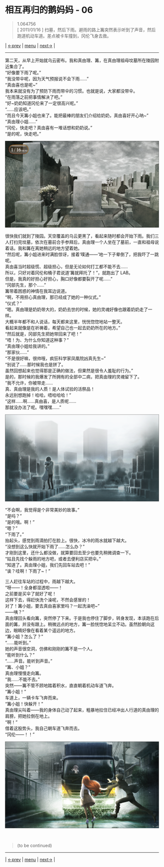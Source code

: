 # 相互再归的鹅妈妈 - 06
> 1.064756  
> [ 2011/01/16 ] 扫墓，然后下雨。避雨的路上篝突然表示听到了声音，然后跑道机动车道。差点被卡车撞到，冈伦飞身去救。  

| [←prev](./0117) | [menu](../) | [next→](./0119) |

---

第二天，从早上开始就乌云密布。我和真由理、篝，在真由理祖母坟墓所在陵园附近集合了。  
“好像要下雨了呢。”  
“我没带伞呢，因为天气预报说不会下雨……”  
“真由喜也是呢\~”  
我本来就没有为了预防下雨而带伞的习惯。也就是说，大家都没带伞。  
“在雨落之前把事情解决了吧。”  
“好\~奶奶知道冈伦来了一定很高兴呢。”  
“……应该吧。”  
“而且今天篝小姐也来了。能把最棒的朋友们介绍给奶奶，真由喜好开心呐\~”  
“真由理小姐……”  
“冈伦，快走吧？真由喜有一堆话想和奶奶说。”  
“是的呢，快走吧。”  

![](../static/image/0118-1.png)

很快我们就到了陵园。天空覆盖的乌云更黑了，看起来随时都会开始下雨。我们三人打扫完坟墓，依次在墓前合手参拜后，真由理一个人坐在了墓前，一直和祖母说着话。我和篝在离她稍远的地方望着她。  
“然后呢，篝小姐进来时满脸惊讶，接着‘噗通——’地一下子晕倒了，把我吓了一跳呢。  
 真由喜当时超级慌、超级担心，但是无论如何打工都不能不去……  
 所以，只好对着冈伦和桶子君说道‘篝就拜托了！”，就跑出了 LAB。  
 但是，我真的好担心好担心，胸口好像都要裂开了呢……”  
“冈部先生，那个……”  
篝带着困惑的神情在我耳边说道。  
“啊，不用担心真由理，那已经成了她的一种仪式。”  
“仪式？”  
“嗯。真由理是奶奶带大的，奶奶去世的时候，她的灵魂好像也跟着奶奶走了一样。  
 大概半年都不和人说话，每天都来这里，恍恍惚惚地站一整天。  
 看起来就像是在祈祷着，希望自己也一起去奶奶所在的地方。”  
“然后就是，冈部先生把她带回来了吧！”  
“唔！为、为什么你知道这种事？”  
“真由理小姐给我讲的。”  
“那家伙……”  
“不是很好嘛，很帅哦，疯狂科学家凤凰院凶真先生\~”  
“别说了……那时候我也是拼了。  
 虽然回想起来也觉得那是正确的做法，但果然是很令人羞耻的行为。”  
是的，那时候的我爆发了所拥有的全部中二病，把真由理的灵魂留下了。  
“我不允许，你被带走……  
 真、真由理是我的人质！是人体试验的活祭品！  
 永远别想跑掉！哈哈，唔哈哈哈！”  
“这样……啊……真由喜，是人质呢……  
 那就没办法了呢。嘿嘿嘿……”  

![](../static/image/0118-2.png)

“不会啊，我觉得是个非常美妙的故事。”  
“是吗？”  
“是的哦。啊！”  
“嗯？”  
“下雨了。”  
抬起头，感觉到雨滴拍打在脸上。很快，冰冷的雨水就越下越大。  
“没想到这么快就开始下雨了……怎么办？”  
才刚到这里，还什么都没做，就算要回去至少也要先稍微调查一下。  
“姑且先找个躲雨的地方吧，或者去便利店买把伞。”  
“知道了。真由理小姐，我们先回车站去吧！”  
“诶？哇啊！下雨了\~！”  

三人赶往车站的过程中，雨越下越大。  
“呀——！全身都湿透啦——！  
 之前要是买伞了就好了呢！  
 这样下去，得赶快洗个澡呢，不然会感冒的！  
 对了！篝小姐，要去真由喜家里吗？一起洗澡吧\~”  
 ——咦？”  
真由理回头看向篝，突然停了下来。于是我也停住了脚步，转身发现，本该跑在后面的篝，并没有跟上。稍微远点的地方，篝一脸恍惚地呆立不动。虽然脸朝向这边，眼睛好像在看着某个遥远的地方。  
“篝小姐？怎么了？”  
“……能听到。”  
她的声音很空洞，仿佛和刚刚的篝不是一个人。  
“能听到什么？”  
“……声音。能听到声音。”  
“篝、小姐？”  
真由理慢慢走向篝。  
“我……不能不去。”  
突然——篝不管不顾地踏着积水，直直朝着机动车道飞奔。  
“篝小姐！”  
车道上，一辆卡车飞奔而来。  
“篝小姐！快躲开！”  
真由理尖叫着——我的身体自己动了起来，粗暴地拉住已经冲出人行道的真由理的肩膀，把她拉倒在地上。  
“啊！”  
借着这股势头，我自己朝车道飞奔而去。  
“冈伦——！！”  

![](../static/image/0118-3.png)


<br/>

> (to be continued)
---

| [←prev](./0117) | [menu](../) | [next→](./0119) |
